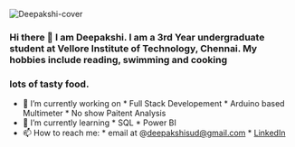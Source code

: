 ![Deepakshi-cover](https://github.com/deepakshisud/deepakshisud/blob/master/Cover.png)

### Hi there 👋 I am Deepakshi. I am a 3rd Year undergraduate student at Vellore Institute of Technology, Chennai. My hobbies include reading, swimming and cooking
### lots of tasty food. 


- 🔭 I’m currently working on 
      * Full Stack Developement
      * Arduino based Multimeter
      * No show Paitent Analysis
- 🌱 I’m currently learning 
      * SQL
      * Power BI
- 📫 How to reach me:
      * email at @deepakshisud@gmail.com
      * [LinkedIn](https://www.linkedin.com/in/deepakshi-sood-27b386174)
      

<!--
**deepakshisud/deepakshisud** is a ✨ _special_ ✨ repository because its `README.md` (this file) appears on your GitHub profile.

Here are some ideas to get you started:

- 🔭 I’m currently working on ...
- 🌱 I’m currently learning ...
- 👯 I’m looking to collaborate on ...
- 🤔 I’m looking for help with ...
- 💬 Ask me about ...
- 📫 How to reach me: ...
- 😄 Pronouns: ...
- ⚡ Fun fact: ...
-->
